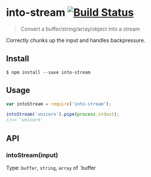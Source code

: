 # into-stream [![Build Status](https://travis-ci.org/sindresorhus/into-stream.svg?branch=master)](https://travis-ci.org/sindresorhus/into-stream)

> Convert a buffer/string/array/object into a stream

Correctly chunks up the input and handles backpressure.


## Install

```
$ npm install --save into-stream
```


## Usage

```js
var intoStream = require('into-stream');

intoStream('unicorn').pipe(process.stdout);
//=> 'unicorn'
```


## API

### intoStream(input)

Type: `buffer`, `string`, `array` of `buffer